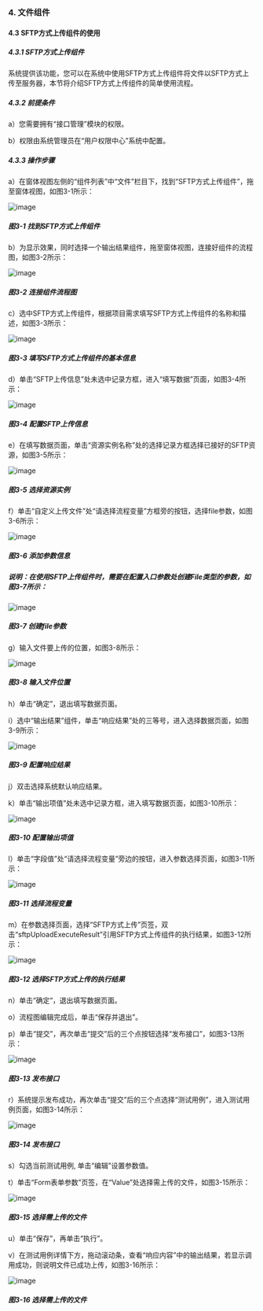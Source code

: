 ### 4. 文件组件

#### 4.3 SFTP方式上传组件的使用

##### 4.3.1 SFTP方式上传组件

系统提供该功能，您可以在系统中使用SFTP方式上传组件将文件以SFTP方式上传至服务器，本节将介绍SFTP方式上传组件的简单使用流程。

##### 4.3.2 前提条件

a）您需要拥有“接口管理”模块的权限。

b）权限由系统管理员在“用户权限中心”系统中配置。

##### 4.3.3 操作步骤

a）在窗体视图左侧的“组件列表”中“文件”栏目下，找到“SFTP方式上传组件”，拖至窗体视图，如图3-1所示：

![image](https://user-images.githubusercontent.com/79617492/180347780-b442220e-144d-44df-82b7-3d90b22cd716.png)

##### 图3-1 找到SFTP方式上传组件

b）为显示效果，同时选择一个输出结果组件，拖至窗体视图，连接好组件的流程图，如图3-2所示：

![image](https://user-images.githubusercontent.com/79617492/180347790-b1f1e1ed-001e-4a23-9618-eacf4bdcc6ad.png)

##### 图3-2 连接组件流程图

c）选中SFTP方式上传组件，根据项目需求填写SFTP方式上传组件的名称和描述，如图3-3所示：

![image](https://user-images.githubusercontent.com/79617492/180347805-daacdc0f-7823-4316-aec0-71579ef299f1.png)

##### 图3-3 填写SFTP方式上传组件的基本信息

d）单击“SFTP上传信息”处未选中记录方框，进入“填写数据”页面，如图3-4所示：

![image](https://user-images.githubusercontent.com/79617492/180347815-2596e1b2-697c-4b07-bf17-b20c3aa4265a.png)

##### 图3-4 配置SFTP上传信息

e）在填写数据页面，单击“资源实例名称”处的选择记录方框选择已接好的SFTP资源，如图3-5所示：

![image](https://user-images.githubusercontent.com/79617492/180347837-f5e191c8-b3b6-415b-af3f-dadccf373482.png)

##### 图3-5 选择资源实例

f）单击“自定义上传文件”处“请选择流程变量”方框旁的按钮，选择file参数，如图3-6所示：

![image](https://user-images.githubusercontent.com/79617492/180347858-65fc8afd-1b08-49f4-b74b-8f91284b09e5.png)

##### 图3-6 添加参数信息

##### 说明：在使用SFTP上传组件时，需要在配置入口参数处创建File类型的参数，如图3-7所示：

![image](https://user-images.githubusercontent.com/79617492/180347877-98f492c0-a4d4-4860-b80c-c4b04cf3930e.png)

##### 图3-7 创建file参数

g）输入文件要上传的位置，如图3-8所示：

![image](https://user-images.githubusercontent.com/79617492/180347890-d4ec0b09-8f67-4b3f-9153-a2215df0a711.png)

##### 图3-8 输入文件位置

h）单击“确定”，退出填写数据页面。

i）选中“输出结果”组件，单击“响应结果”处的三等号，进入选择数据页面，如图3-9所示：

![image](https://user-images.githubusercontent.com/79617492/180347917-7d6abd59-e870-4a8f-aabf-60f8063bbc5e.png)

##### 图3-9 配置响应结果

j）双击选择系统默认响应结果。

k）单击“输出项值”处未选中记录方框，进入填写数据页面，如图3-10所示：

![image](https://user-images.githubusercontent.com/79617492/180347975-7c9f798f-3e7f-4ac2-afcb-9d96a8b26ba1.png)

##### 图3-10 配置输出项值

l）单击“字段值”处“请选择流程变量”旁边的按钮，进入参数选择页面，如图3-11所示：

![image](https://user-images.githubusercontent.com/79617492/180348013-d1cdc633-f31e-4bf1-9afd-ef0de9698838.png)

##### 图3-11 选择流程变量

m）在参数选择页面，选择“SFTP方式上传”页签，双击“sftpUploadExecuteResult”引用SFTP方式上传组件的执行结果，如图3-12所示：

![image](https://user-images.githubusercontent.com/79617492/180348029-3ae3661a-9ecf-49e8-8542-b751c1df680c.png)

##### 图3-12 选择SFTP方式上传的执行结果

n）单击“确定“，退出填写数据页面。

o）流程图编辑完成后，单击“保存并退出”。

p）单击“提交”，再次单击“提交”后的三个点按钮选择“发布接口”，如图3-13所示：

![image](https://user-images.githubusercontent.com/79617492/180348146-11496f8d-de9a-46ba-be3e-f23aa3bd68bd.png)

##### 图3-13 发布接口

r）系统提示发布成功，再次单击“提交”后的三个点选择“测试用例”，进入测试用例页面，如图3-14所示：

![image](https://user-images.githubusercontent.com/79617492/180348258-d99702e9-ebf9-4bd0-ab02-8ff5481e23bb.png)

##### 图3-14 发布接口

s）勾选当前测试用例, 单击“编辑”设置参数值。

t）单击“Form表单参数”页签，在“Value”处选择需上传的文件，如图3-15所示：

![image](https://user-images.githubusercontent.com/79617492/180348288-4b4af5d8-ac43-40b9-a451-ec3b709ca5ba.png)

##### 图3-15 选择需上传的文件

u）单击“保存”，再单击“执行”。

v）在测试用例详情下方，拖动滚动条，查看“响应内容”中的输出结果，若显示调用成功，则说明文件已成功上传，如图3-16所示：

![image](https://user-images.githubusercontent.com/79617492/180348301-9ad236e7-43e8-4a94-89d6-c3357ccb9bec.png)

##### 图3-16 选择需上传的文件
